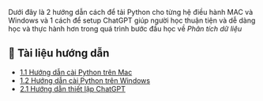 Dưới đây là 2 hướng dẫn cách để tải Python cho từng hệ điều hành MAC và Windows và 1 cách để setup ChatGPT giúp người học thuận tiện và dễ dàng học và thực hành hơn trong quá trình bước đầu học về *Phân tích dữ liệu*
## 📄 Tài liệu hướng dẫn

- [1.1 Hướng dẫn cài Python trên Mac](https://sg.docworkspace.com/d/sIPeG9M_AAbuyqsEG)
- [1.2 Hướng dẫn cài Python trên Windows]([docs/1.2%20Windows.pdf](https://sg.docworkspace.com/d/sIK-G9M_AAdOyqsEG))
- [2.1 Hướng dẫn thiết lập ChatGPT]([docs/2.1%20Instructions%20of%20setting%20up%20ChatGPT.pdf](https://sg.docworkspace.com/d/sIKGG9M_AAeOyqsEG))

